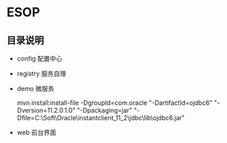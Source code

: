 # ESOP
## 目录说明
* config
  配置中心
* registry
  服务自理
* demo
  微服务
  
  mvn install:install-file -DgroupId=com.oracle "-DartifactId=ojdbc6" "-Dversion=11.2.0.1.0" "-Dpackaging=jar" "-Dfile=C:\Soft\Oracle\instantclient_11_2\jdbc\lib\ojdbc6.jar" 

* web
  前台界面

